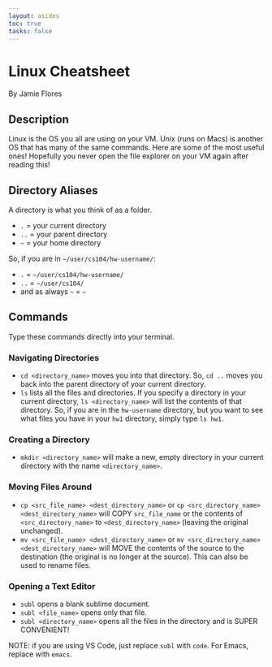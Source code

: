 ```yaml
---
layout: asides
toc: true
tasks: false
---
```


# Linux Cheatsheet

By Jamie Flores

## Description

Linux is the OS you all are using on your VM.  Unix (runs on Macs) is another OS that has many of the same commands.
Here are some of the most useful ones!  Hopefully you never open the file explorer on your VM again after reading this!

## Directory Aliases

A directory is what you think of as a folder.

- `.` = your current directory
- `..` = your parent directory
- `~` = your home directory

So, if you are in `~/user/cs104/hw-username/`:

- `.` = `~/user/cs104/hw-username/`
- `..` = `~/user/cs104/`
- and as always `~` = `~`

## Commands

Type these commands directly into your terminal.

### Navigating Directories

- `cd <directory_name>` moves you into that directory.
  So, `cd ..` moves you back into the parent directory of your current directory.
- `ls` lists all the files and directories.
  If you specify a directory in your current directory, `ls <directory_name>` will list the contents of that directory.
  So, if you are in the `hw-username` directory, but you want to see what files you have in your `hw1` directory, simply type `ls hw1`.

### Creating a Directory

- `mkdir <directory_name>` will make a new, empty directory in your current directory with the name `<directory_name>`.

### Moving Files Around

- `cp <src_file_name> <dest_directory_name>` or `cp <src_directory_name> <dest_directory_name>` will COPY `src_file_name` or the contents of `<src_directory_name>` to `<dest_directory_name>` (leaving the original unchanged).
- `mv <src_file_name> <dest_directory_name>` or `mv <src_directory_name> <dest_directory_name>` will MOVE the contents of the source to the destination (the original is no longer at the source).
  This can also be used to rename files.

### Opening a Text Editor

- `subl` opens a blank sublime document.
- `subl <file_name>` opens only that file.
- `subl <directory_name>` opens all the files in the directory and is SUPER CONVENIENT!

NOTE: if you are using VS Code, just replace `subl` with `code`.
For Emacs, replace with `emacs`.
